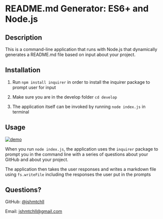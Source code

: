 # README.md Generator: ES6+ and Node.js

## Description 
  
This is a command-line application that runs with Node.js that dynamically generates a README.md file based on input about your project.


## Installation

1. Run `npm install inquirer` in order to install the inquirer package to prompt user for input

2. Make sure you are in the develop folder `cd develop`

3. The application itself can be invoked by running `node index.js` in terminal

## Usage 


<a href="https://drive.google.com/file/d/1pY4OJohIyeNwOvW2_-cmKlDJBadi_UEy/view?usp=sharing" rel="generator demo">![demo](assets/images/democrop.gif)</a>

When you run `node index.js`, the application uses the `inquirer` package to prompt you in the command line with a series of questions about your GitHub and about your project.

The application then takes the user responses and writes a markdown file  using `fs.writeFile` including the responses the user put in the prompts 

## Questions?

GitHub: [@jshmtchll](https://api.github.com/users/jshmtchll)

Email: jshmtchll@gmail.com

